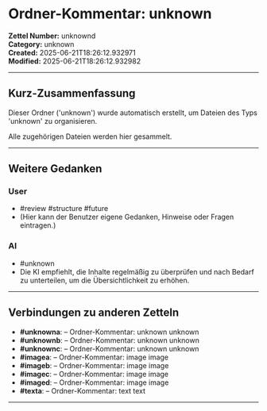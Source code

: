 # Ordner-Kommentar: unknown

**Zettel Number:** unknownd  
**Category:** unknown  
**Created:** 2025-06-21T18:26:12.932971  
**Modified:** 2025-06-21T18:26:12.932982  

---

## Kurz-Zusammenfassung
Dieser Ordner ('unknown') wurde automatisch erstellt, um Dateien des Typs 'unknown' zu organisieren.

Alle zugehörigen Dateien werden hier gesammelt.

---

## Weitere Gedanken

### User
- #review #structure #future
- (Hier kann der Benutzer eigene Gedanken, Hinweise oder Fragen eintragen.)

### AI
- #unknown
- Die KI empfiehlt, die Inhalte regelmäßig zu überprüfen und nach Bedarf zu unterteilen, um die Übersichtlichkeit zu erhöhen.

---

## Verbindungen zu anderen Zetteln

- **#unknowna**:  – Ordner-Kommentar: unknown unknown
- **#unknownb**:  – Ordner-Kommentar: unknown unknown
- **#unknownc**:  – Ordner-Kommentar: unknown unknown
- **#imagea**:  – Ordner-Kommentar: image image
- **#imageb**:  – Ordner-Kommentar: image image
- **#imagec**:  – Ordner-Kommentar: image image
- **#imaged**:  – Ordner-Kommentar: image image
- **#texta**:  – Ordner-Kommentar: text text

---
